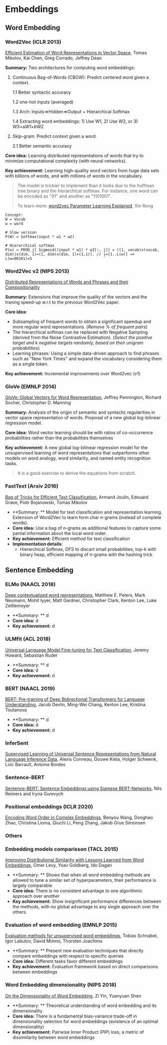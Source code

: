 # Embeddings

## Word Embedding

### Word2Vec (ICLR 2013)

[Efficient Estimation of Word Representations in Vector Space](https://arxiv.org/abs/1301.3781), Tomas Mikolov, Kai Chen, Greg Corrado, Jeffrey Dean

**Summary:** Two architectures for computing word embeddings: 

1. Continuous Bag-of-Words (CBOW): Predict centered word given a context.

   1.1 Better syntactic accuracy

   1.2 one-hot inputs (averaged)

   1.3 Arch: Inputs=>Hidden=>Output + Hierarchical Softmax

   1.4 Extracting word embeddings: 1) Use W1, 2) Use W2, or 3) W3=a*W1+b*W2

 2. Skip-gram: Predict context given a word.

    2.1 Better semantic accuracy

**Core idea:** Learning distributed representations of words that try to minimize computational complexity (with neural networks).

**Key achievement:** Learning high-quality word vectors from huge data sets with billions of words, and with millions of words in the vocabulary.

> The model is trickier to implement than it looks due to the huffman tree binary and the hierarchical softmax. For instance, one word can be encoded as "01" and another as "1101001".
>
> To learn more: [word2vec Parameter Learning Explained](https://arxiv.org/abs/1411.2738), Xin Rong
> 

```
Concept:
W = Vocab
w = word

# Slow version
P(W) = Softmax(input * w1 * w2)

# Hierarchical softmax
P(w) = PROD_j[ Sigmoid((input * w1) * w2[:, j]) = ((1, vocab)x(vocab, dim))x(dim, 1)=(1, dim)x(dim, 1)=(1,1)]. // j=[1..L(w)] => L(w=00101)=5
```

### Word2Vec v2 (NIPS 2013)

[Distributed Representations of Words and Phrases and their Compositionality](https://papers.nips.cc/paper/2013/file/9aa42b31882ec039965f3c4923ce901b-Paper.pdf)

**Summary:** Extensions that improve the quality of the vectors and the traning speed-up w.r.t to the previous Word2Vec paper.

**Core idea:** 

- Subsampling of frequent words to obtain a significant speedup and more regular word representations. (*Remove % of frequent pairs*)
- The hierarchical softmax can be replaced with Negative Sampling (derived from the Noise Contrastive Estimation). (*Select the positive target and k negative targets randomly, based on their unigram probabilities*)
- Learning phrases: Using a simple data-driven approach to find phrases such as "New York Times" and expand the vocabulary considering them as a single token.

**Key achievement:** Incremental improvements over Word2vec (v1)

### GloVe (EMNLP 2014)

[GloVe: Global Vectors for Word Representation](https://www-nlp.stanford.edu/pubs/glove.pdf), Jeffrey Pennington, Richard Socher, Christopher D. Manning

**Summary:** Analysis of the origin of semantic and syntactic regularities in vector space representation of words. Proposal of a new global log-bilinear regression model.

**Core idea:** Word vector learning should be with ratios of co-occurrence probabilities rather than the probabilities themselves

**Key achievement:** A new global log-bilinear regression model for the unsupervised
learning of word representations that outperforms other models on word analogy, word similarity, and named entity recognition tasks.

> It is a good exercise to derive the equations from scratch.

### FastText (Arxiv 2016)

[Bag of Tricks for Efficient Text Classification](https://arxiv.org/pdf/1607.01759.pdf), Armand Joulin, Edouard Grave, Piotr Bojanowski, Tomas Mikolov

- **Summary: ** Model for text classification and representation learning. Extension of Word2Vec to learn form char n-grams (instead of complete words).
- **Core idea:** Use a bag of n-grams as additional features to capture some partial information about the local word order.
- **Key achievement:** Efficient method for text classification
- **Implementation details:**
  - Hierarchical Softmax, DFS to discart small probabilities, top-k with binary heap, efficient mapping of n-grams with the hashing trick

## Sentence Embedding

### ELMo (NAACL 2018)

[Deep contextualized word representations](https://arxiv.org/pdf/1802.05365.pdf), Matthew E. Peters, Mark Neumann, Mohit Iyyer, Matt Gardner, Christopher Clark, Kenton Lee, Luke Zettlemoyer

- **Summary: ** d
- **Core idea:** d
- **Key achievement:** d

### ULMfit (ACL 2018)

[Universal Language Model Fine-tuning for Text Classification](https://arxiv.org/abs/1801.06146), Jeremy Howard, Sebastian Ruder

- **Summary: ** d
- **Core idea:** d
- **Key achievement:** d

### BERT (NAACL 2019)

[BERT: Pre-training of Deep Bidirectional Transformers for Language Understanding](https://arxiv.org/abs/1810.04805), Jacob Devlin, Ming-Wei Chang, Kenton Lee, Kristina Toutanova

- **Summary: ** d
- **Core idea:** d
- **Key achievement:** d

### InferSent

[Supervised Learning of Universal Sentence Representations from Natural Language Inference Data](https://arxiv.org/abs/1705.02364), Alexis Conneau, Douwe Kiela, Holger Schwenk, Loic Barrault, Antoine Bordes

### Sentence-BERT

[Sentence-BERT: Sentence Embeddings using Siamese BERT-Networks](https://arxiv.org/pdf/1908.10084.pdf), Nils Reimers and Iryna Gurevych

### Positional embeddings (ICLR 2020)

[Encoding Word Order in Complex Embeddings](https://arxiv.org/pdf/1912.12333.pdf), Benyou Wang, Donghao Zhao, Christina Lioma, Qiuchi Li, Peng Zhang, Jakob Grue Simonsen

### Others

### Embedding models comparisson (TACL 2015)

[Improving Distributional Similarity with Lessons Learned from Word Embeddings](http://www.aclweb.org/anthology/Q15-1016), Omer Levy, Yoav Goldberg, Ido Dagan

- **Summary: ** Shows that when all word embedding methods are allowed to tune a similar set of hyperparameters, their performance is largely comparable
- **Core idea:** There is no consistent advantage to one algorithmic approach over another
- **Key achievement:** Show insignificant performance differences between the methods, with no global advantage to any single approach over the others.

### Evaluation of word embedding (EMNLP 2015)

[Evaluation methods for unsupervised word embeddings](http://www.aclweb.org/anthology/D15-1036), Tobias Schnabel, Igor Labutov, David Mimno, Thorsten Joachims

- **Summary: ** Present new evaluation techniques that directly compare embeddings with respect to specific queries
- **Core idea:** Different tasks favor different embeddings
- **Key achievement:**  Evaluation framework based on direct comparisons between embeddings

### Word Embedding dimensionality (NIPS 2018)

[On the Dimensionality of Word Embedding](https://papers.nips.cc/paper/7368-on-the-dimensionality-of-word-embedding.pdf), Zi Yin, Yuanyuan Shen

- **Summary: ** Theoretical understanding of word embedding and its dimensionality
- **Core idea:** There is a fundamental bias-variance trade-off in dimensionality selection for word embeddings (existence of an optimal dimensionality)
- **Key achievement:**  Pairwise Inner Product (PIP) loss, a metric of dissimilarity between word embeddings

